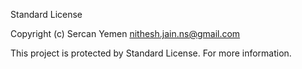 Standard License

Copyright (c) Sercan Yemen <nithesh.jain.ns@gmail.com>

This project is protected by Standard License. For more information.
